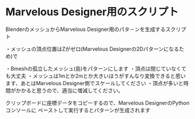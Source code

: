 # Marvelous Designer用のスクリプト
BlenderのメッシュからMarvelous Designer用のパタ－ンを生成するスクリプト

・メッシュの頂点位置はZがゼロ(Marvelous Designerの2Dパターンになるため)で

・Bmeshの孤立したメッシュ(島)をパターンにします
・頂点は閉じていなくても大丈夫
・メッシュは1mとか2mとか大きいほうがすんなり変換できると思います、あとはMarvelous Designer側でスケールしてください
・頂点が多いと時間がかかると思うので、適当に増減してください。


クリップボードに座標データをコピーするので、Marvelous DesignerのPythonコンソールに
ペーストして実行するとパターンが生成されます
